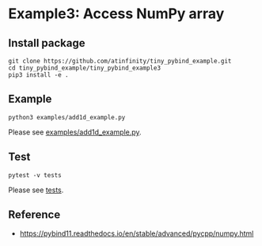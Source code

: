 # Example3: Access NumPy array

## Install package

```shell
git clone https://github.com/atinfinity/tiny_pybind_example.git
cd tiny_pybind_example/tiny_pybind_example3
pip3 install -e .
```

## Example

```shell
python3 examples/add1d_example.py
```

Please see [examples/add1d_example.py](examples/add1d_example.py).

## Test

```shell
pytest -v tests
```

Please see [tests](tests).

## Reference

- <https://pybind11.readthedocs.io/en/stable/advanced/pycpp/numpy.html>
